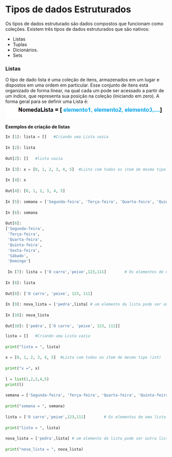 # Tipos de dados Estruturados

Os tipos de dados estruturado são dados compostos que funcionam como coleções. Existem três tipos de dados estruturados que são nativos: 
+ Listas
+ Tuplas 
+ Dicionários.  
+ Sets

###  <b> Listas  </b>
O tipo de dado lista é uma coleção de itens, armazenados em um lugar e dispostos em uma ordem em particular. Esse conjunto de itens está organizado de forma linear, na qual cada um pode ser acessado a partir de um índice, que representa sua posição na coleção (iniciando em zero).
A forma geral para se definir uma Lista é:
![funcao](/imagens/nlista.png)

 <b> Exemplos de criação de listas </b>
``` python
In [1]: lista = []   #Criando uma Lista vazia

In [2]: lista

Out[2]: []   #lista vazia

In [3]: x = [0, 1, 2, 3, 4, 5]  #Lista com todos os item de mesmo tipo (int)

In [4]: x

Out[4]: [0, 1, 2, 3, 4, 5]

In [5]: semana = ['Segunda-feira', 'Terça-feira', 'Quarta-feira', 'Quinta-feira', 'Sexta-feira','Sábado', 'Domingo']

In [6]: semana

Out[6]: 
['Segunda-feira',
 'Terça-feira',
 'Quarta-feira',
 'Quinta-feira',
 'Sexta-feira',
 'Sábado',
 'Domingo']
 
 In [7]: lista = ['O carro','peixe',123,111]        # Os elementos de uma lista não precisam ser do mesmo tipo
 
In [8]: lista

Out[8]: ['O carro', 'peixe', 123, 111]

In [9]: nova_lista = ['pedra',lista] # um elemento da lista pode ser outra lista

In [10]: nova_lista

Out[10]: ['pedra', ['O carro', 'peixe', 123, 111]]  
```
```python runnable
lista = []   #Criando uma Lista vazia

print("lista = ", lista)

x = [0, 1, 2, 3, 4, 5]  #Lista com todos os item de mesmo tipo (int)

print("x =", x)

l = list(1,2,3,4,5)
print(l)

semana = ['Segunda-feira', 'Terça-feira', 'Quarta-feira', 'Quinta-feira', 'Sexta-feira','Sábado', 'Domingo']

print("somana = ", semana)

lista = ['O carro','peixe',123,111]        # Os elementos de uma lista não precisam ser do mesmo tipo
 
print("lista = ", lista)

nova_lista = ['pedra',lista] # um elemento da lista pode ser outra lista

print("nova_lista = ", nova_lista)


```
